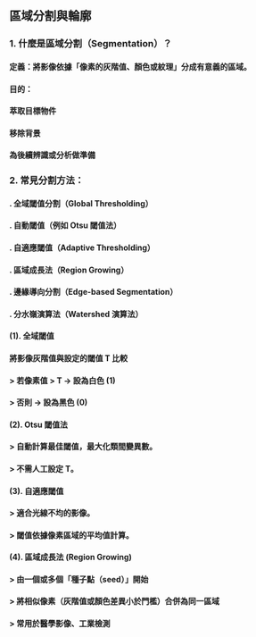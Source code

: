 
## 區域分割與輪廓

### 1. 什麼是區域分割（Segmentation）？ 

#### 定義：將影像依據「像素的灰階值、顏色或紋理」分成有意義的區域。
#### 目的：
#### 萃取目標物件
#### 移除背景
#### 為後續辨識或分析做準備

### 2. 常見分割方法：
#### . 全域閾值分割（Global Thresholding）
#### . 自動閾值（例如 Otsu 閾值法）
#### . 自適應閾值（Adaptive Thresholding）
#### . 區域成長法（Region Growing）
#### . 邊緣導向分割（Edge-based Segmentation）
#### . 分水嶺演算法（Watershed 演算法）

#### (1). 全域閾值
#### 將影像灰階值與設定的閾值 T 比較
#### > 若像素值 > T → 設為白色 (1)
#### > 否則 → 設為黑色 (0)

#### (2). Otsu 閾值法
#### > 自動計算最佳閾值，最大化類間變異數。
#### > 不需人工設定 T。

#### (3). 自適應閾值
#### > 適合光線不均的影像。
#### > 閾值依據像素區域的平均值計算。

#### (4). 區域成長法 (Region Growing)
#### > 由一個或多個「種子點（seed）」開始
#### > 將相似像素（灰階值或顏色差異小於門檻）合併為同一區域
#### > 常用於醫學影像、工業檢測










